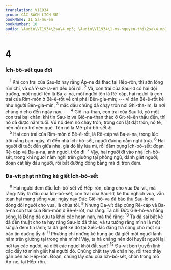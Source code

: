 ```yaml
---
translation: VI1934
group: CÁC SÁCH LỊCH-SỬ
bookName: II Sa-mu-ên 
bookNumber: 10
audio: \Audio\VI1934\2sa\4.mp3; \Audio\VI1934\1-ms-nguyen-thi\2sa\4.mp3
---
```


<div class="title"><h1>4</h1><h3>Ích-bô-sết qua đời</h3></div>
<span class="verse 2sa_4_1"> <sup>1</sup> Khi con trai của Sau-lơ hay rằng Áp-ne đã thác tại Hếp-rôn, thì sờn lòng rủn chí, và cả Y-sơ-ra-ên đều bối rối. </span>
<span class="verse 2sa_4_2"><sup>2</sup> Vả, con trai của Sau-lơ có hai đội trưởng, một người tên là Ba-a-na, một người tên là Rê-cáp, hai người là con trai của Rim-môn ở Bê-ê-rốt về chi phái Bên-gia-min; --- vì dân Bê-ê-rốt kể như người Bên-gia-min, </span>
<span class="verse 2sa_4_3"><sup>3</sup> mặc dầu chúng đã chạy trốn nơi Ghi-tha-im, là nơi chúng ở cho đến ngày nay. --- </span>
<span class="verse 2sa_4_4"><sup>4</sup> Giô-na-than, con trai của Sau-lơ, có một con trai bại chân: khi tin Sau-lơ và Giô-na-than thác ở Gít-rê-ên thấu đến, thì nó đã được năm tuổi. Vú nó đem nó chạy trốn; trong cơn lật đật trốn, nó té, nên nỗi nó trở nên què. Tên nó là Mê-phi-bô-sết.<a data-toggle="tooltip" data-placement="bottom" title="2Sa 9:3">⚓</a><br/></span>
<span class="verse 2sa_4_5"> <sup>5</sup> Hai con trai của Rim-môn ở Bê-ê-rốt, là Rê-cáp và Ba-a-na, trong lúc trời nắng ban ngày, đi đến nhà Ích-bô-sết, người đương nằm nghỉ trưa. </span>
<span class="verse 2sa_4_6"><sup>6</sup> Hai người đi tuốt đến giữa nhà, giả đò lấy lúa mì, rồi đâm bụng Ích-bô-sết; đoạn Rê-cáp và Ba-a-na, anh người, trốn đi. </span>
<span class="verse 2sa_4_7"><sup>7</sup> Vậy, hai người đi vào nhà Ích-bô-sết, trong khi người nằm nghỉ trên giường tại phòng ngủ, đánh giết người; đoạn cắt lấy đầu người, rồi bắt đường đồng bằng mà đi trọn đêm. <br/></span>
<div class="title"><h3>Đa-vít phạt những kẻ giết Ích-bô-sết</h3></div>
<span class="verse 2sa_4_8"> <sup>8</sup> Hai người đem đầu Ích-bô-sết về Hếp-rôn, dâng cho vua Đa-vít, mà rằng: Nầy là đầu của Ích-bô-sết, con trai của Sau-lơ, kẻ thù nghịch vua, vẫn toan hại mạng sống vua; ngày nay Đức Giê-hô-va đã báo thù Sau-lơ và dòng dõi người cho vua, là chúa tôi. </span>
<span class="verse 2sa_4_9"><sup>9</sup> Nhưng Đa-vít đáp cùng Rê-cáp và Ba-a-na con trai của Rim-môn ở Bê-ê-rốt, mà rằng: Ta chỉ Đức Giê-hô-va hằng sống, là Đấng đã cứu ta khỏi các hoạn nạn, mà thề rằng: </span>
<span class="verse 2sa_4_10"><sup>10</sup> Ta đã sai bắt kẻ đã đến thuật cho ta hay rằng Sau-lơ đã thác, và tư tưởng rằng mình là một sứ giả đem tin lành; ta đã giết kẻ đó tại Xiếc-lác đặng trả công cho một sự báo tin dường ấy.<a data-toggle="tooltip" data-placement="bottom" title="2Sa 1:1-16">⚓</a></span>
<span class="verse 2sa_4_11"><sup>11</sup> Phương chi những kẻ hung ác đã giết một người lành nằm trên giường tại trong nhà mình! Vậy, ta há chẳng nên đòi huyết người lại nơi tay các ngươi, và diệt các ngươi khỏi đất sao? </span>
<span class="verse 2sa_4_12"><sup>12</sup> Đa-vít bèn truyền lịnh các đầy tớ mình giết hai người đó. Chúng chặt tay và chân họ, rồi treo thây gần bên ao Hếp-rôn. Đoạn, chúng lấy đầu của Ích-bô-sết, chôn trong mồ Áp-ne, tại Hếp-rôn. <br/></span>
